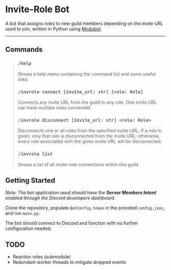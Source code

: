 # Invite-Role Bot

A bot that assigns roles to new guild members depending on the invite URL used to join, written in Python using [Modubot](https://github.com/wow13524/discord-modubot).

---

## Commands
> ### `/help`
> Shows a help menu containing the command list and some useful links.
> 
> ### `/invrole connect [invite_url: str] [role: Role]`
> Connects any invite URL from the guild to any role.  One invite URL can have multiple roles connected.
> 
> ### `/invrole disconnect [invite_url: str] <role: Role>`
> Disconnects one or all roles from the specified invite URL.  If a role is given, only that role is disconnected from the invite URL; otherwise, every role associated with the given invite URL will be disconnected.
> 
> ### `/invrole list`
> Shows a list of all invite-role connections within this guild.

## Getting Started
*Note: The bot application used should have the **Server Members Intent** enabled through the Discord developers dashboard.*

Clone the repository, populate `BotConfig.token` in the provided `config.json`, and run `main.py`.

The bot should connect to Discord and function with no further configuration needed.

## TODO
- Reaction roles (submodule)
- Redundant worker threads to mitigate dropped events